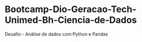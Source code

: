 # Bootcamp-Dio-Geracao-Tech-Unimed-Bh-Ciencia-de-Dados
  Desafio - Análise de dados com Python e Pandas

